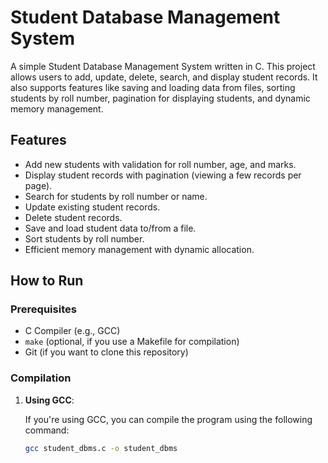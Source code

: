 # Student Database Management System

A simple Student Database Management System written in C. This project allows users to add, update, delete, search, and display student records. It also supports features like saving and loading data from files, sorting students by roll number, pagination for displaying students, and dynamic memory management.

## Features
- Add new students with validation for roll number, age, and marks.
- Display student records with pagination (viewing a few records per page).
- Search for students by roll number or name.
- Update existing student records.
- Delete student records.
- Save and load student data to/from a file.
- Sort students by roll number.
- Efficient memory management with dynamic allocation.

## How to Run

### Prerequisites
- C Compiler (e.g., GCC)
- `make` (optional, if you use a Makefile for compilation)
- Git (if you want to clone this repository)

### Compilation

1. **Using GCC**:

   If you're using GCC, you can compile the program using the following command:

   ```bash
   gcc student_dbms.c -o student_dbms


